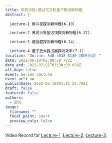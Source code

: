 ```yaml
---
title: 系列讲座:通过天文和量子探测新物理
abstract: |-
  
  Lecture-1 脉冲星探测新物理(6.10). 

  Lecture-2 黑洞世界望远镜探测新物理(6.17). 

  Lecture-3 谐振腔探测新物理(6.24). 

  Lecture-4 量子放大器提高探测效率(7.1). 
location: "Online: 848-3038-8140（腾讯会议）"
date: 2022-06-10T02:00:29.782Z
date_end: 2022-07-01T03:30:00.000Z
all_day: false
event: Series Lecture
event_url: no
publishDate: 2022-06-10T01:15:29.788Z
draft: false
featured: false
authors:
  - 舒菁
image:
  filename: ""
  focal_point: Smart
  preview_only: false
---
```

Video Record for [Lecture-1](https://www.bilibili.com/video/BV1nT411V76t?spm_id_from=333.999.0.0&vd_source=b0628f5c27c107e16003040760a9a3a3), [Lecture-2](https://www.bilibili.com/video/BV1rr4y1g7Ve?spm_id_from=333.999.0.0&vd_source=b0628f5c27c107e16003040760a9a3a3), [Lecture-3](https://www.bilibili.com/video/BV1234y1W72Y?spm_id_from=333.999.0.0&vd_source=b0628f5c27c107e16003040760a9a3a3).